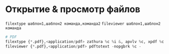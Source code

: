 # Открытие & просмотр файлов
`filextype шаблон1,шаблон2 команда,команда2`
`fileviewer шаблон1,шаблон2 команда`

```python
# PDF
filextype {*.pdf},<application/pdf> zathura %c %i &, apvlv %c, xpdf %c
fileviewer {*.pdf},<application/pdf> pdftotext -nopgbrk %c -
```
